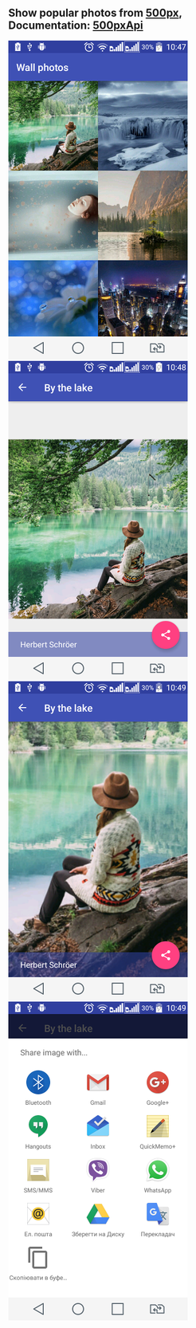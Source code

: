 ## Show popular photos from [500px], Documentation: [500pxApi]

<img src="/app/src/main/assets/1.png">
<img src="/app/src/main/assets/2.png">
<img src="/app/src/main/assets/3.png">
<img src="/app/src/main/assets/4.png">

[500px]: https://500px.com/?lang=ru
[500pxApi]: https://github.com/500px/api-documentation

